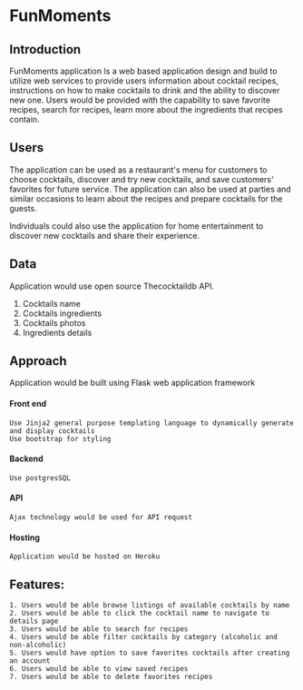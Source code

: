 # FunMoments 
## Introduction
  FunMoments application Is a web based application design and build to utilize web services to provide users information about cocktail recipes, instructions on       how to make cocktails to drink and the ability to discover new one. Users would be provided with the capability to save favorite recipes, search for recipes, learn more about the ingredients that recipes contain. 

## Users
  The application can be used as a restaurant's menu for customers to choose cocktails, discover and try new cocktails, and save customers' favorites for future service. 
  The application can also be used at parties and similar occasions to learn about the recipes and prepare cocktails for the guests. 

  Individuals could also use the application for home entertainment to discover new cocktails and share their experience. 

## Data
  Application would use open source  Thecocktaildb API. 
  1. Cocktails name 
  2. Cocktails ingredients 
  3. Cocktails photos 
  4. Ingredients details 

## Approach 
   Application would be built using Flask web application framework 
   #### Front end 
    Use Jinja2 general purpose templating language to dynamically generate and display cocktails 
    Use bootstrap for styling 
   #### Backend 
    Use postgresSQL 
   #### API
    Ajax technology would be used for API request
   #### Hosting
    Application would be hosted on Heroku

## Features:
    1. Users would be able browse listings of available cocktails by name 
    2. Users would be able to click the cocktail name to navigate to details page 
    3. Users would be able to search for recipes 
    4. Users would be able filter cocktails by category (alcoholic and non-alcoholic)
    5. Users would have option to save favorites cocktails after creating an account
    6. Users would be able to view saved recipes 
    7. Users would be able to delete favorites recipes 
